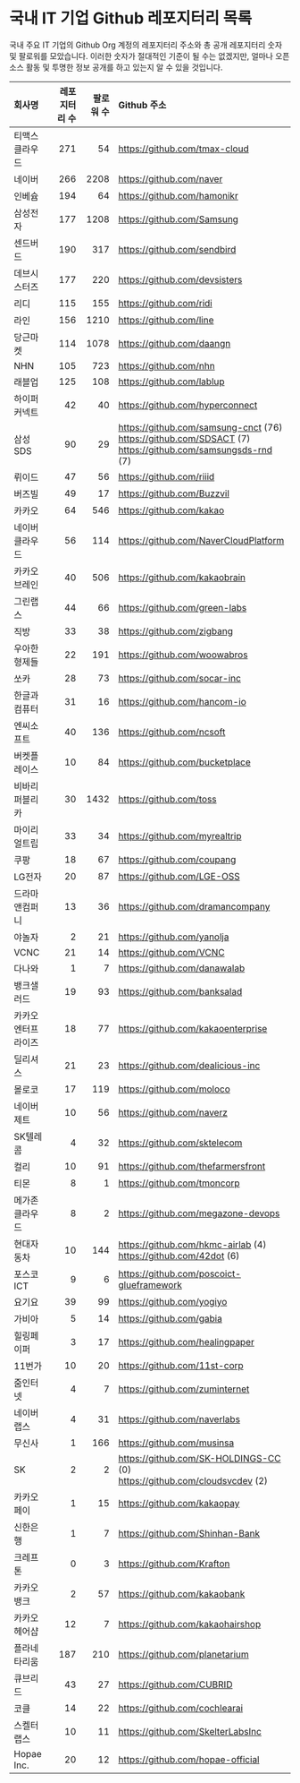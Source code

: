 # 국내 IT 기업 Github 레포지터리 목록
국내 주요 IT 기업의 Github Org 계정의 레포지터리 주소와 총 공개 레포지터리 숫자 및 팔로워를 모았습니다. 이러한 숫자가 절대적인 기준이 될 수는 없겠지만, 얼마나 오픈 소스 활동 및 투명한 정보 공개를 하고 있는지 알 수 있을 것입니다.

<!-- MARKDOWN_TABLE(GITHUB): START -->

| **회사명** | **레포지터리 수** | **팔로워 수** | **Github 주소** |
|:---|---:|---:|:---|
| 티맥스클라우드 | 271 | 54 | https://github.com/tmax-cloud |
| 네이버 | 266 | 2208 | https://github.com/naver |
| 인베슘 | 194 | 64 | https://github.com/hamonikr |
| 삼성전자 | 177 | 1208 | https://github.com/Samsung |
| 센드버드 | 190 | 317 | https://github.com/sendbird |
| 데브시스터즈 | 177 | 220 | https://github.com/devsisters |
| 리디 | 115 | 155 | https://github.com/ridi |
| 라인 | 156 | 1210 | https://github.com/line |
| 당근마켓 | 114 | 1078 | https://github.com/daangn |
| NHN | 105 | 723 | https://github.com/nhn |
| 래블업 | 125 | 108 | https://github.com/lablup |
| 하이퍼커넥트 | 42 | 40 | https://github.com/hyperconnect |
| 삼성SDS | 90 | 29 | https://github.com/samsung-cnct (76)<br />https://github.com/SDSACT (7)<br />https://github.com/samsungsds-rnd (7) |
| 뤼이드 | 47 | 56 | https://github.com/riiid |
| 버즈빌 | 49 | 17 | https://github.com/Buzzvil |
| 카카오 | 64 | 546 | https://github.com/kakao |
| 네이버클라우드 | 56 | 114 | https://github.com/NaverCloudPlatform |
| 카카오브레인 | 40 | 506 | https://github.com/kakaobrain |
| 그린랩스 | 44 | 66 | https://github.com/green-labs |
| 직방 | 33 | 38 | https://github.com/zigbang |
| 우아한형제들 | 22 | 191 | https://github.com/woowabros |
| 쏘카 | 28 | 73 | https://github.com/socar-inc |
| 한글과컴퓨터 | 31 | 16 | https://github.com/hancom-io |
| 엔씨소프트 | 40 | 136 | https://github.com/ncsoft |
| 버켓플레이스 | 10 | 84 | https://github.com/bucketplace |
| 비바리퍼블리카 | 30 | 1432 | https://github.com/toss |
| 마이리얼트립 | 33 | 34 | https://github.com/myrealtrip |
| 쿠팡 | 18 | 67 | https://github.com/coupang |
| LG전자 | 20 | 87 | https://github.com/LGE-OSS |
| 드라마앤컴퍼니 | 13 | 36 | https://github.com/dramancompany |
| 야놀자 | 2 | 21 | https://github.com/yanolja |
| VCNC | 21 | 14 | https://github.com/VCNC |
| 다나와 | 1 | 7 | https://github.com/danawalab |
| 뱅크샐러드 | 19 | 93 | https://github.com/banksalad |
| 카카오엔터프라이즈 | 18 | 77 | https://github.com/kakaoenterprise |
| 딜리셔스 | 21 | 23 | https://github.com/dealicious-inc |
| 몰로코 | 17 | 119 | https://github.com/moloco |
| 네이버제트 | 10 | 56 | https://github.com/naverz |
| SK텔레콤 | 4 | 32 | https://github.com/sktelecom |
| 컬리 | 10 | 91 | https://github.com/thefarmersfront |
| 티몬 | 8 | 1 | https://github.com/tmoncorp |
| 메가존클라우드 | 8 | 2 | https://github.com/megazone-devops |
| 현대자동차 | 10 | 144 | https://github.com/hkmc-airlab (4)<br />https://github.com/42dot (6) |
| 포스코ICT | 9 | 6 | https://github.com/poscoict-glueframework |
| 요기요 | 39 | 99 | https://github.com/yogiyo |
| 가비아 | 5 | 14 | https://github.com/gabia |
| 힐링페이퍼 | 3 | 17 | https://github.com/healingpaper |
| 11번가 | 10 | 20 | https://github.com/11st-corp |
| 줌인터넷 | 4 | 7 | https://github.com/zuminternet |
| 네이버랩스 | 4 | 31 | https://github.com/naverlabs |
| 무신사 | 1 | 166 | https://github.com/musinsa |
| SK | 2 | 2 | https://github.com/SK-HOLDINGS-CC (0)<br />https://github.com/cloudsvcdev (2) |
| 카카오페이 | 1 | 15 | https://github.com/kakaopay |
| 신한은행 | 1 | 7 | https://github.com/Shinhan-Bank |
| 크레프톤 | 0 | 3 | https://github.com/Krafton |
| 카카오뱅크 | 2 | 57 | https://github.com/kakaobank |
| 카카오헤어샵 | 12 | 7 | https://github.com/kakaohairshop |
| 플라네타리움 | 187 | 210 | https://github.com/planetarium |
| 큐브리드 | 43 | 27 | https://github.com/CUBRID |
| 코클 | 14 | 22 | https://github.com/cochlearai |
| 스켈터랩스 | 10 | 11 | https://github.com/SkelterLabsInc |
| Hopae Inc. | 20 | 12 | https://github.com/hopae-official |

<!-- MARKDOWN_TABLE(GITHUB): END -->
